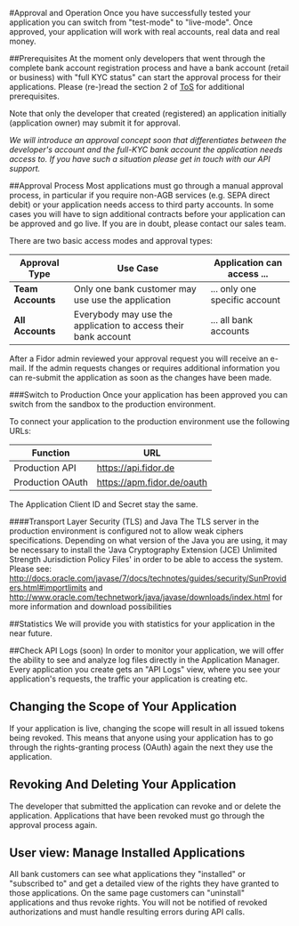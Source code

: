 #Approval and Operation
Once you have successfully tested your application you can switch from "test-mode" to "live-mode". Once approved, your application will work with real accounts, real data and real money.

##Prerequisites
At the moment only developers that went through the complete bank account registration process and have a bank account (retail or business) with "full KYC status" can start the approval process for their applications. Please (re-)read the section 2 of [ToS](https://apm.fidor.de/developer/terms_of_services/current) for additional prerequisites.

Note that only the developer that created (registered) an application initially (application owner) may submit it for approval.

*We will introduce an approval concept soon that differentiates between the developer's account and the full-KYC bank account the application needs access to. If you have such a situation please get in touch with our API support.*

##Approval Process
Most applications must go through a manual approval process, in particular if you require non-AGB services (e.g. SEPA direct debit) or your application needs access to third party accounts. In some cases you will have to sign additional contracts before your application can be approved and go live. If you are in doubt, please contact our sales team.

There are two basic access modes and approval types:

Approval Type | Use Case | Application can access ...
------- | ---- | ---
**Team Accounts** | Only one bank customer may use use the application | ... only one specific account
**All Accounts** | Everybody may use the application to access their bank account | ... all bank accounts

After a Fidor admin reviewed your approval request you will receive an e-mail. If the admin requests changes or requires additional information you can re-submit the application as soon as the changes have been made.

###Switch to Production
Once your application has been approved you can switch from the sandbox to the production environment.

To connect your application to the production environment use the following URLs:

Function | URL
---- | ----
Production API | https://api.fidor.de
Production OAuth | https://apm.fidor.de/oauth

The Application Client ID and Secret stay the same.

####Transport Layer Security (TLS) and Java
The TLS server in the production environment is configured not to allow weak ciphers specifications. Depending on what version of the Java you are using, it may be necessary to install the 'Java Cryptography Extension (JCE) Unlimited Strength Jurisdiction Policy Files' in order to be able to access the system. Please see: http://docs.oracle.com/javase/7/docs/technotes/guides/security/SunProviders.html#importlimits and http://www.oracle.com/technetwork/java/javase/downloads/index.html for more information and download possibilities

##Statistics
We will provide you with statistics for your application in the near future.

##Check API Logs (soon)
In order to monitor your application, we will offer  the ability to see and analyze log files directly in the Application Manager. Every application you create gets an "API Logs" view, where you see your application's requests, the traffic your application is creating etc.

## Changing the Scope of Your Application
If your application is live, changing the scope will result in all issued tokens being revoked. This means that anyone using your application has to go through the rights-granting process (OAuth) again the next they use the application.

## Revoking And Deleting Your Application
The developer that submitted the application can revoke and or delete the application. Applications that have been revoked must go through the approval process again.

## User view: Manage Installed Applications
All bank customers can see what applications they "installed" or "subscribed to" and get a detailed view of the rights they have granted to those applications. On the same page customers can "uninstall" applications and thus revoke rights. You will not be notified of revoked authorizations and must handle resulting errors during API calls.
